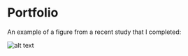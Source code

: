 # Portfolio

An example of a figure from a recent study that I completed:

![alt text][logo]

[logo]: https://github.com/MattBenyon/portfolio/blob/main/2kvsvotesLOG.png "Logo Title Text 2"
